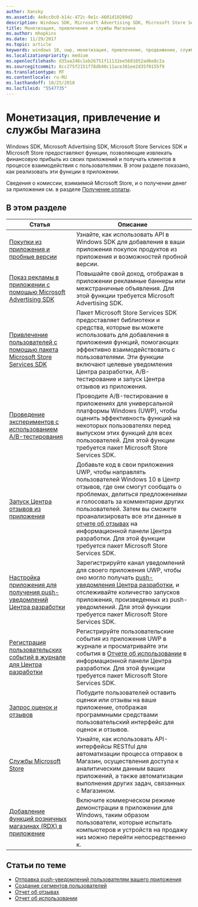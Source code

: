 ```yaml
---
author: Xansky
ms.assetid: 4e8cc0c0-b14c-472c-9e1c-4601d10289d2
description: Windows SDK, Microsoft Advertising SDK, Microsoft Store Services SDK и Microsoft Store предоставляют множество функций, позволяющих извлекать финансовую прибыль из своих приложений и получать клиентов в процессе взаимодействия с пользователями.
title: Монетизация, привлечение и службы Магазина
ms.author: mhopkins
ms.date: 11/29/2017
ms.topic: article
keywords: windows 10, uwp, монетизация, привлечение, продвижение, службы Магазина
ms.localizationpriority: medium
ms.openlocfilehash: d35aa246c1eb26751f11132ee5681052ad6e8c2a
ms.sourcegitcommit: 6cc275f2151f78db40c11ace381ee2d35f0155f9
ms.translationtype: MT
ms.contentlocale: ru-RU
ms.lasthandoff: 10/25/2018
ms.locfileid: "5547735"
---
```

# <a name="monetization-engagement-and-store-services"></a>Монетизация, привлечение и службы Магазина

Windows SDK, Microsoft Advertising SDK, Microsoft Store Services SDK и Microsoft Store предоставляют функции, позволяющие извлекать финансовую прибыль из своих приложений и получать клиентов в процессе взаимодействия с пользователями. В этом разделе показано, как реализовать эти функции в приложении.

Сведения о комиссии, взимаемой Microsoft Store, и о получении денег за приложения см. в разделе [Получение оплаты](../publish/getting-paid-apps.md).

## <a name="in-this-section"></a>В этом разделе

| Статья                | Описание                 |
|--------------------|-----------------------------|
| [Покупки из приложения и пробные версии](in-app-purchases-and-trials.md)      | Узнайте, как использовать API в Windows SDK для добавления в ваши приложения покупок продуктов из приложения и возможностей пробной версии.  |
| [Показ рекламы в приложении с помощью Microsoft Advertising SDK](display-ads-in-your-app.md)      |   Повышайте свой доход, отображая в приложении рекламные баннеры или межстраничные объявления. Для этой функции требуется Microsoft Advertising SDK. |
| [Привлечение пользователей с помощью пакета Microsoft Store Services SDK](microsoft-store-services-sdk.md)      | Пакет Microsoft Store Services SDK предоставляет библиотеки и средства, которые вы можете использовать для добавления в приложения функций, помогающих эффективно взаимодействовать с пользователями. Эти функции включают целевые уведомления Центра разработки, A/B-тестирование и запуск Центра отзывов из приложения. |
| [Проведение экспериментов с использованием A/B-тестирования](run-app-experiments-with-a-b-testing.md)      |   Проводите A/B-тестирование в приложениях для универсальной платформы Windows (UWP), чтобы оценить эффективность функций на некоторых пользователях перед выпуском этих функций для всех пользователей. Для этой функции требуется пакет Microsoft Store Services SDK.  |
| [Запуск Центра отзывов из приложения](launch-feedback-hub-from-your-app.md)      |   Добавьте код в свои приложения UWP, чтобы направлять пользователей Windows 10 в Центр отзывов, где они смогут сообщать о проблемах, делиться предложениями и голосовать за комментарии других пользователей. Затем вы сможете проанализировать все эти данные в [отчете об отзывах](../publish/feedback-report.md) на информационной панели Центра разработки. Для этой функции требуется пакет Microsoft Store Services SDK.   |
| [Настройка приложения для получения push-уведомлений Центра разработки](configure-your-app-to-receive-dev-center-notifications.md)  |  Зарегистрируйте канал уведомлений для своего приложения UWP, чтобы оно могло получать [push-уведомления Центра разработки](../publish/send-push-notifications-to-your-apps-customers.md), и отслеживайте количество запусков приложения, произведенных из push-уведомлений. Для этой функции требуется пакет Microsoft Store Services SDK.  |
| [Регистрация пользовательских событий в журнале для Центра разработки](log-custom-events-for-dev-center.md)  | Регистрируйте пользовательские события из приложения UWP в журнале и просматривайте эти события в [Отчете об использовании](../publish/usage-report.md) в информационной панели Центра разработки. Для этой функции требуется пакет Microsoft Store Services SDK. |
| [Запрос оценок и отзывов](request-ratings-and-reviews.md) |  Побудите пользователей оставить оценки или отзывы на ваше приложение, отображая программными средствами пользовательский интерфейс для оценок и отзывов.  |
| [Службы Microsoft Store](using-windows-store-services.md)    |  Узнайте, как использовать API-интерфейсы RESTful для автоматизации процесса отправок в Магазин, осуществления доступа к аналитическим данным ваших приложений, а также автоматизации выполнения других задач, связанных с Магазином.    |
| [Добавление функций розничных магазинах (RDX) в приложение](retail-demo-experience.md)        |  Включите коммерческом режиме демонстрации в приложении для Windows, таким образом пользователи, которые испытать компьютеров и устройств на продажу низ можно перейти непосредственно к.  |

## <a name="related-topics"></a>Статьи по теме

* [Отправка push-уведомлений пользователям вашего приложения](../publish/send-push-notifications-to-your-apps-customers.md)
* [Создание сегментов пользователей](../publish/create-customer-segments.md)
* [Отчет об отзывах](../publish/feedback-report.md)
* [Отчет об использовании](../publish/usage-report.md)
